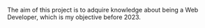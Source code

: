 The aim of this project is to adquire knowledge about being a Web Developer,
which is my objective before 2023.